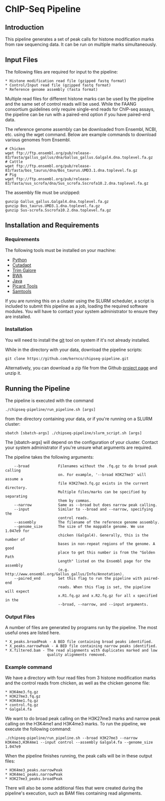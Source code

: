 # ChIP-Seq Pipeline

## Introduction

This pipeline generates a set of peak calls for histone modification marks
from raw sequencing data. It can be run on multiple marks simultaneously.

## Input Files

The following files are required for input to the pipeline:

    * Histone modification read file (gzipped fastq format)
    * Control/Input read file (gzipped fastq format)
    * Reference genome assembly (fasta format)

Multiple read files for different histone marks can be used by the pipeline
and the same set of control reads will be used. While the FAANG consortium
guidelines only require single-end reads for ChIP-seq assays, the pipeline
can be run with a paired-end option if you have paired-end data.

The reference genome assembly can be downloaded from Ensembl, NCBI, etc.
using the wget command. Below are example commands to download various
genomes from Ensembl.

    # Chicken
    wget ftp://ftp.ensembl.org/pub/release-83/fasta/gallus_gallus/dna/Gallus_gallus.Galgal4.dna.toplevel.fa.gz
    # Cattle
    wget ftp://ftp.ensembl.org/pub/release-83/fasta/bos_taurus/dna/Bos_taurus.UMD3.1.dna.toplevel.fa.gz
    # Pig
    wget ftp://ftp.ensembl.org/pub/release-83/fasta/sus_scrofa/dna/Sus_scrofa.Sscrofa10.2.dna.toplevel.fa.gz

The assembly file must be unzipped:

    gunzip Gallus_gallus.Galgal4.dna.toplevel.fa.gz
    gunzip Bos_taurus.UMD3.1.dna.toplevel.fa.gz
    gunzip Sus-scrofa.Sscrofa10.2.dna.toplevel.fa.gz

## Installation and Requirements

### Requirements

The following tools must be installed on your machine:

- [Python](https://www.python.org/downloads/)
- [Cutadapt](https://pypi.python.org/pypi/cutadapt)
- [Trim Galore](http://www.bioinformatics.babraham.ac.uk/projects/trim_galore/)
- [BWA](http://bio-bwa.sourceforge.net/)
- [Java](https://www.java.com/en/download/)
- [Picard Tools](http://broadinstitute.github.io/picard/)
- [Samtools](http://samtools.sourceforge.net/)

If you are running this on a cluster using the SLURM scheduler, a script is
included to submit this pipeline as a job, loading the required software
modules. You will have to contact your system administrator to ensure they
are installed.

### Installation

You will need to install the [git](https://git-scm.com/downloads) tool on
system if it's not already installed.

While in the directory with your data, download the pipeline scripts:

    git clone https://github.com/kernco/chipseq-pipeline.git

Alternatively, you can download a zip file from the Github [project page](https://github.com/kernco/chipseq-pipeline/archive/master.zip) and unzip
it.

## Running the Pipeline

The pipeline is executed with the command

    ./chipseq-pipeline/run_pipeline.sh [args]

from the directory containing your data, or if you're running on a SLURM
cluster:

    sbatch [sbatch-args] ./chipseq-pipeline/slurm_script.sh [args]

The [sbatch-args] will depend on the configuration of your cluster. Contact
your system administrator if you're unsure what arguments are required.

The pipeline takes the following arguments:

```
    --broad             Filenames without the .fq.gz to do broad peak calling
                        on. For example, '--broad H3K27me3' will assume a
                        file H3K27me3.fq.gz exists in the current directory.
                        Multiple files/marks can be specified by separating
                        them by commas.
    --narrow            Same as --broad but does narrow peak calling.
    --input             Similar to --broad and --narrow, specifying the
                        control reads.
    --assembly          The filename of the reference genome assembly.
    --genome_size       The size of the mappable genome. We use 1.047e9 for
                        chicken (Galgal4). Generally, this is the number of
                        bases in non-repeat regions of the genome. A good
                        place to get this number is from the "Golden Path
                        Length" listed on the Ensembl page for the assembly
                        (e.g. http://www.ensembl.org/Gallus_gallus/Info/Annotation).
    --paired_end        Set this flag to run the pipeline with paired-end
                        reads. When this flag is set, the pipeline will expect
                        x.R1.fq.gz and x.R2.fq.gz for all x specified in the
                        --broad, --narrow, and --input arguments.
```

### Output Files

A number of files are generated by programs run by the pipeline. The most
useful ones are listed here.

    * X_peaks.broadPeak - A BED file containing broad peaks identified.
    * X_peaks.narrowPeak - A BED file containing narrow peaks identified.
    * X.filtered.bam - The read alignments with duplicates marked and low
                       quality alignments removed.

### Example command

We have a directory with four read files from 3 histone modification marks
and the control reads from chicken, as well as the chicken genome file:

    * H3K4me3.fq.gz
    * H3K27me3.fq.gz
    * H3K4me1.fq.gz
    * control.fq.gz
    * Galgal4.fa

We want to do broad peak calling on the H3K27me3 marks and narrow peak calling
on the H3K4me1 and H3K4me3 marks. To run the pipeline, we execute the
following command:

    ./chipseq-pipeline/run_pipeline.sh --broad H3K27me3 --narrow H3K4me3,H3K4me1 --input control --assembly Galgal4.fa --genome_size 1.047e9

When the pipeline finishes running, the peak calls will be in these output files:

    * H3K4me3_peaks.narrowPeak
    * H3K4me1_peaks.narrowPeak
    * H3K27me3_peaks.broadPeak

There will also be some additional files that were created during the
pipeline's execution, such as BAM files containing read alignments.
